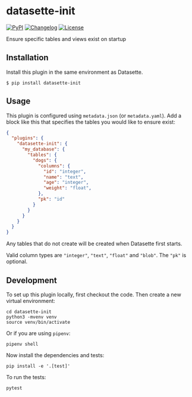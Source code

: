 # datasette-init

[![PyPI](https://img.shields.io/pypi/v/datasette-init.svg)](https://pypi.org/project/datasette-init/)
[![Changelog](https://img.shields.io/github/v/release/simonw/datasette-init?label=changelog)](https://github.com/simonw/datasette-init/releases)
[![License](https://img.shields.io/badge/license-Apache%202.0-blue.svg)](https://github.com/simonw/datasette-init/blob/master/LICENSE)

Ensure specific tables and views exist on startup

## Installation

Install this plugin in the same environment as Datasette.

    $ pip install datasette-init

## Usage

This plugin is configured using `metadata.json` (or `metadata.yaml`). Add a block like this that specifies the tables you would like to ensure exist:

```json
{
  "plugins": {
    "datasette-init": {
      "my_database": {
        "tables": {
          "dogs": {
            "columns": {
              "id": "integer",
              "name": "text",
              "age": "integer",
              "weight": "float",
            },
            "pk": "id"
          }
        }
      }
    }
  }
}
```

Any tables that do not create will be created when Datasette first starts.

Valid column types are `"integer"`, `"text"`, `"float"` and `"blob"`. The `"pk"` is optional.

## Development

To set up this plugin locally, first checkout the code. Then create a new virtual environment:

    cd datasette-init
    python3 -mvenv venv
    source venv/bin/activate

Or if you are using `pipenv`:

    pipenv shell

Now install the dependencies and tests:

    pip install -e '.[test]'

To run the tests:

    pytest
